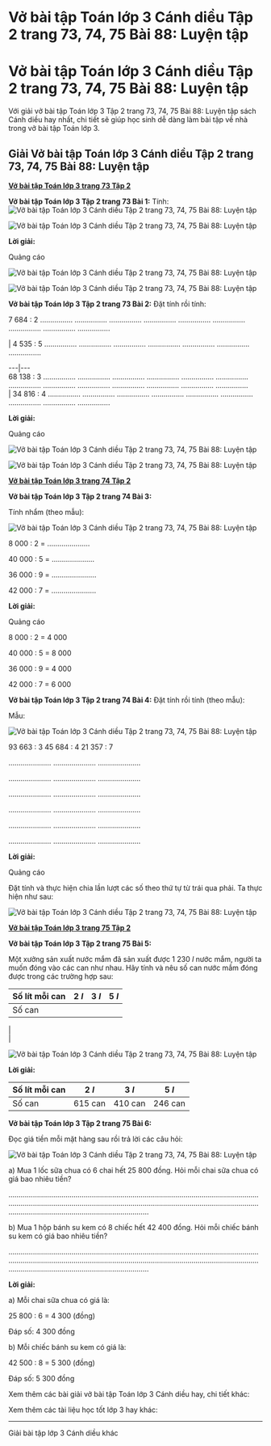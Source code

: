 # Vở bài tập Toán lớp 3 Cánh diều Tập 2 trang 73, 74, 75 Bài 88: Luyện tập

# Vở bài tập Toán lớp 3 Cánh diều Tập 2 trang 73, 74, 75 Bài 88: Luyện tập

Với giải vở bài tập Toán lớp 3 Tập 2 trang 73, 74, 75 Bài 88: Luyện tập sách Cánh diều hay nhất, chi tiết sẽ giúp học sinh dễ dàng làm bài tập về nhà trong vở bài tập Toán lớp 3.

## Giải Vở bài tập Toán lớp 3 Cánh diều Tập 2 trang 73, 74, 75 Bài 88: Luyện tập

[**Vở bài tập Toán lớp 3 trang 73 Tập 2**](https://vietjack.com/vbt-toan-3-cd/vbt-toan-lop-3-trang-73-tap-2.jsp)

**Vở bài tập Toán lớp 3 Tập 2 trang 73 Bài 1:** Tính:  
![Vở bài tập Toán lớp 3 Cánh diều Tập 2 trang 73, 74, 75 Bài 88: Luyện tập](https://vietjack.com/vbt-toan-3-cd/images/luyen-tap-trang-73-74-75-153081.PNG)

![Vở bài tập Toán lớp 3 Cánh diều Tập 2 trang 73, 74, 75 Bài 88: Luyện tập](https://vietjack.com/vbt-toan-3-cd/images/luyen-tap-trang-73-74-75-153082.PNG)

**Lời giải:**

Quảng cáo

  
![Vở bài tập Toán lớp 3 Cánh diều Tập 2 trang 73, 74, 75 Bài 88: Luyện tập](https://vietjack.com/vbt-toan-3-cd/images/luyen-tap-trang-73-74-75-153083.PNG)

![Vở bài tập Toán lớp 3 Cánh diều Tập 2 trang 73, 74, 75 Bài 88: Luyện tập](https://vietjack.com/vbt-toan-3-cd/images/luyen-tap-trang-73-74-75-153084.PNG)

**Vở bài tập Toán lớp 3 Tập 2 trang 73 Bài 2:** Đặt tính rồi tính:

7 684 : 2 ……………. ……………. ……………. ……………. ……………. ……………. ……………. ……………. …………….   
  
|  4 535 : 5 ……………. ……………. ……………. ……………. ……………. ……………. …………….   
  
  
---|---  
68 138 : 3 ……………. ……………. ……………. ……………. ……………. ……………. ……………. ……………. ……………. ……………. ……………. ……………. …………….   
|  34 816 : 4 ……………. ……………. ……………. ……………. ……………. ……………. ……………. ……………. …………….   
  
  
**Lời giải:**

Quảng cáo

![Vở bài tập Toán lớp 3 Cánh diều Tập 2 trang 73, 74, 75 Bài 88: Luyện tập](https://vietjack.com/vbt-toan-3-cd/images/luyen-tap-trang-73-74-75-153085.PNG)

![Vở bài tập Toán lớp 3 Cánh diều Tập 2 trang 73, 74, 75 Bài 88: Luyện tập](https://vietjack.com/vbt-toan-3-cd/images/luyen-tap-trang-73-74-75-153086.PNG)

[**Vở bài tập Toán lớp 3 trang 74 Tập 2**](https://vietjack.com/vbt-toan-3-cd/vbt-toan-lop-3-trang-74-tap-2.jsp)

**Vở bài tập Toán lớp 3 Tập 2 trang 74 Bài 3:**

Tính nhẩm (theo mẫu):

![Vở bài tập Toán lớp 3 Cánh diều Tập 2 trang 73, 74, 75 Bài 88: Luyện tập](https://vietjack.com/vbt-toan-3-cd/images/luyen-tap-trang-73-74-75-153087.PNG)

8 000 : 2 = ………………… 

40 000 : 5 = ………………… 

36 000 : 9 = …………………. 

42 000 : 7 = ………………….

**Lời giải:**

Quảng cáo

8 000 : 2 = 4 000

40 000 : 5 = 8 000

36 000 : 9 = 4 000

42 000 : 7 = 6 000

**Vở bài tập Toán lớp 3 Tập 2 trang 74 Bài 4:** Đặt tính rồi tính (theo mẫu):

Mẫu: 

![Vở bài tập Toán lớp 3 Cánh diều Tập 2 trang 73, 74, 75 Bài 88: Luyện tập](https://vietjack.com/vbt-toan-3-cd/images/luyen-tap-trang-73-74-75-153090.PNG)

93 663 : 3 45 684 : 4 21 357 : 7

………………… ………………… ………………… 

………………… ………………… ………………… 

………………… ………………… ………………… 

………………… ………………… ………………… 

………………… ………………… ………………… 

………………… ………………… ………………… 

**Lời giải:**

Quảng cáo

Đặt tính và thực hiện chia lần lượt các số theo thứ tự từ trái qua phải. Ta thực hiện như sau:

![Vở bài tập Toán lớp 3 Cánh diều Tập 2 trang 73, 74, 75 Bài 88: Luyện tập](https://vietjack.com/vbt-toan-3-cd/images/luyen-tap-trang-73-74-75-153091.PNG)

[**Vở bài tập Toán lớp 3 trang 75 Tập 2**](https://vietjack.com/vbt-toan-3-cd/vbt-toan-lop-3-trang-75-tap-2.jsp)

**Vở bài tập Toán lớp 3 Tập 2 trang 75 Bài 5:**

Một xưởng sản xuất nước mắm đã sản xuất được 1 230 _l_ nước mắm, người ta muốn đóng vào các can như nhau. Hãy tính và nêu số can nước mắm đóng được trong các trường hợp sau:

Số lít mỗi can | 2 _l_ | 3 _l_ | 5 _l_  
---|---|---|---  
Số can |   
|   
|   
  
  
![Vở bài tập Toán lớp 3 Cánh diều Tập 2 trang 73, 74, 75 Bài 88: Luyện tập](https://vietjack.com/vbt-toan-3-cd/images/luyen-tap-trang-73-74-75-153088.PNG)

**Lời giải:**

Số lít mỗi can | 2 _l_ | 3 _l_ | 5 _l_  
---|---|---|---  
Số can | 615 can | 410 can | 246 can  
  
**Vở bài tập Toán lớp 3 Tập 2 trang 75 Bài 6:**

Đọc giá tiền mỗi mặt hàng sau rồi trả lời các câu hỏi:

![Vở bài tập Toán lớp 3 Cánh diều Tập 2 trang 73, 74, 75 Bài 88: Luyện tập](https://vietjack.com/vbt-toan-3-cd/images/luyen-tap-trang-73-74-75-153089.PNG)

a) Mua 1 lốc sữa chua có 6 chai hết 25 800 đồng. Hỏi mỗi chai sữa chua có giá bao nhiêu tiền?

………………………………………………………………………………………………………………………………………………………………………………………………………………………………………………………………………………………

b) Mua 1 hộp bánh su kem có 8 chiếc hết 42 400 đồng. Hỏi mỗi chiếc bánh su kem có giá bao nhiêu tiền?

………………………………………………………………………………………………………………………………………………………………………………………………………………………………………………………………………………………

**Lời giải:**

a) Mỗi chai sữa chua có giá là:

25 800 : 6 = 4 300 (đồng)

Đáp số: 4 300 đồng

b) Mỗi chiếc bánh su kem có giá là:

42 500 : 8 = 5 300 (đồng)

Đáp số: 5 300 đồng

Xem thêm các bài giải vở bài tập Toán lớp 3 Cánh diều hay, chi tiết khác:

Xem thêm các tài liệu học tốt lớp 3 hay khác:

* * *

Giải bài tập lớp 3 Cánh diều khác

